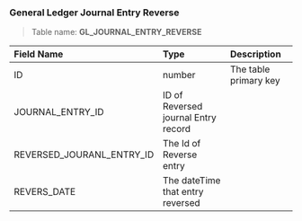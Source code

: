 ### General Ledger Journal Entry Reverse

> Table name: <B>GL_JOURNAL_ENTRY_REVERSE<B>

|  Field Name  | Type | Description|
| :------------ | :------------ |:------------ |
| ID  |  number | The table primary key|
| JOURNAL_ENTRY_ID  | ID of Reversed journal Entry record  | |
| REVERSED_JOURANL_ENTRY_ID  | The Id of Reverse entry  | |
| REVERS_DATE  |  The dateTime that entry reversed | |
